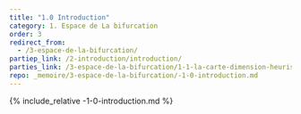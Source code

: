```yaml
---
title: "1.0 Introduction"
category: 1. Espace de La bifurcation
order: 3
redirect_from:
  - /3-espace-de-la-bifurcation/
partiep_link: /2-introduction/introduction/
parties_link: /3-espace-de-la-bifurcation/1-1-la-carte-dimension-heuristique-de-la-bifurcation/
repo: _memoire/3-espace-de-la-bifurcation/-1-0-introduction.md
---
```

{% include_relative -1-0-introduction.md %}
